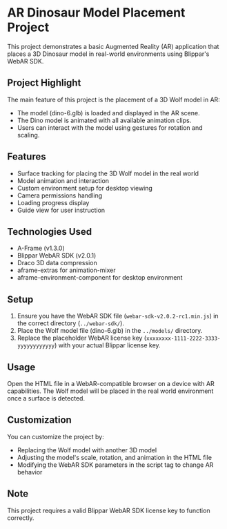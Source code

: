 # AR Dinosaur Model Placement Project

This project demonstrates a basic Augmented Reality (AR) application that places a 3D Dinosaur model in real-world environments using Blippar's WebAR SDK.

## Project Highlight

The main feature of this project is the placement of a 3D Wolf model in AR:
- The model (dino-6.glb) is loaded and displayed in the AR scene.
- The Dino model is animated with all available animation clips.
- Users can interact with the model using gestures for rotation and scaling.

## Features

- Surface tracking for placing the 3D Wolf model in the real world
- Model animation and interaction
- Custom environment setup for desktop viewing
- Camera permissions handling
- Loading progress display
- Guide view for user instruction

## Technologies Used

- A-Frame (v1.3.0)
- Blippar WebAR SDK (v2.0.1)
- Draco 3D data compression
- aframe-extras for animation-mixer
- aframe-environment-component for desktop environment

## Setup

1. Ensure you have the WebAR SDK file (`webar-sdk-v2.0.2-rc1.min.js`) in the correct directory (`../webar-sdk/`).
2. Place the Wolf model file (dino-6.glb) in the `../models/` directory.
3. Replace the placeholder WebAR license key (`xxxxxxxx-1111-2222-3333-yyyyyyyyyyyy`) with your actual Blippar license key.

## Usage

Open the HTML file in a WebAR-compatible browser on a device with AR capabilities. The Wolf model will be placed in the real world environment once a surface is detected.

## Customization

You can customize the project by:
- Replacing the Wolf model with another 3D model
- Adjusting the model's scale, rotation, and animation in the HTML file
- Modifying the WebAR SDK parameters in the script tag to change AR behavior

## Note

This project requires a valid Blippar WebAR SDK license key to function correctly.